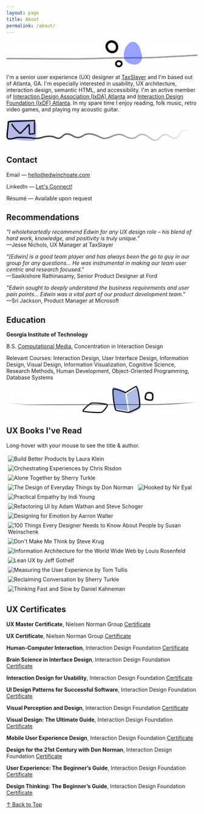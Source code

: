 ```yaml
---
layout: page
title: About
permalink: /about/
---
```


![](/assets/img/pebbles.png)

I'm a senior user experience (UX) designer at [TaxSlayer](https://www.taxslayer.com/) and I'm based out of Atlanta, GA. I'm especially interested in usability, UX architecture, interaction design, semantic HTML, and accessibility. I'm an active member of [Interaction Design Association (IxDA) Atlanta](https://ixda.org/local-groups/ixda-atlanta/) and [Interaction Design Foundation (IxDF) Atlanta](https://www.interaction-design.org/local-group/north-america/united-states/atlanta?r=edwin-choate). In my spare time I enjoy reading, folk music, retro video games, and playing my acoustic guitar.

![](/assets/img/squiggle-mail.png)

## Contact

Email &mdash; [hello@edwinchoate.com](mailto:hello@edwinchoate.com?subject=👋&nbsp;Hi,&nbsp;Edwin!)

LinkedIn &mdash; [Let's Connect!](https://www.linkedin.com/in/edwinchoate)

Résumé &mdash; Available upon request

## Recommendations

_"I wholeheartedly recommend Edwin for any UX design role – his blend of hard work, knowledge, and positivity is truly unique."_<br>
&mdash;Jesse Nichols, UX Manager at TaxSlayer

_"[Edwin] is a good team player and has always been the go to guy in our group for any questions... He was instrumental in making our team user centric and research focused."_<br>
&mdash;Saaikishore Rathinasamy, Senior Product Designer at Ford

_"Edwin sought to deeply understand the business requirements and user pain points... Edwin was a vital part of our product development team."_<br>
&mdash;Sri Jackson, Product Manager at Microsoft

## Education

**Georgia Institute of Technology**

B.S. [Computational Media](https://catalog.gatech.edu/programs/computational-media-bs/), Concentration in Interaction Design

Relevant Courses: Interaction Design, User Interface Design, Information Design, Visual Design, Information Visualization, Cognitive Science, Research Methods, Human Development, Object-Oriented Programming, Database Systems

![](/assets/img/squiggle-books.png)

## UX Books I've Read

<style> 
    .book { 
        width: 72px; 
        margin: 4px;
    }
</style>

<p class="mouse-only">Long-hover with your mouse to see the title & author.</p>

<img class="book" src="/assets/img/books/build-better-products.jpg" title="Build Better Products by Laura Klein">
<img class="book" src="/assets/img/books/orchestrating-experiences.jpg" title="Orchestrating Experiences by Chris Risdon">
<img class="book" src="/assets/img/books/alone-together.jpg" title="Alone Together by Sherry Turkle">
<img class="book" src="/assets/img/books/design-of-everyday-things.jpg" title="The Design of Everyday Things by Don Norman">
<img class="book" src="/assets/img/books/hooked.jpg" title="Hooked by Nir Eyal">
<img class="book" src="/assets/img/books/practical-empathy.jpg" title="Practical Empathy by Indi Young">
<img class="book" src="/assets/img/books/refactoring-UI.jpg" title="Refactoring UI by Adam Wathan and Steve Schoger">
<img class="book" src="/assets/img/books/design-for-emotion.jpg" title="Designing for Emotion by Aarron Walter">
<img class="book" src="/assets/img/books/100-things.jpg" title="100 Things Every Designer Needs to Know About People by Susan Weinschenk">
<img class="book" src="/assets/img/books/dont-make-me-think.jpg" title="Don't Make Me Think by Steve Krug">
<img class="book" src="/assets/img/books/information-architecture.jpg" title="Information Architecture for the World Wide Web by Louis Rosenfeld">
<img class="book" src="/assets/img/books/lean-ux.jpg" title="Lean UX by Jeff Gothelf">
<img class="book" src="/assets/img/books/measuring-the-ux.jpg" title="Measuring the User Experience by Tom Tullis">
<img class="book" src="/assets/img/books/reclaiming-conversation.jpg" title="Reclaiming Conversation by Sherry Turkle">
<img class="book" src="/assets/img/books/thinking-fast-and-slow.jpg" title="Thinking Fast and Slow by Daniel Kahneman">

## UX Certificates

**UX Master Certificate**, Nielsen Norman Group [Certificate](/assets/img/certificates/NNG-UX-Master-Certificate-Choate.jpg)

**UX Certificate**, Nielsen Norman Group [Certificate](/assets/img/certificates/NNG-UX-Certificate-Choate.jpg)

**Human-Computer Interaction**, Interaction Design Foundation [Certificate](/assets/img/certificates/course-certificate-human-computer-interaction.jpg)

**Brain Science in Interface Design**, Interaction Design Foundation [Certificate](/assets/img/certificates/course-certificate-the-brain-and-technology-brain-science-in-interface-design.jpg)

**Interaction Design for Usability**, Interaction Design Foundation [Certificate](/assets/img/certificates/course-certificate-interaction-design-for-usability.jpg)

**UI Design Patterns for Successful Software**, Interaction Design Foundation [Certificate](/assets/img/certificates/course-certificate-ui-design-patterns-for-successful-software.jpg)

**Visual Perception and Design**, Interaction Design Foundation [Certificate](/assets/img/certificates/course-certificate-the-ultimate-guide-to-visual-perception-and-design.jpg)

**Visual Design: The Ultimate Guide**, Interaction Design Foundation [Certificate](/assets/img/certificates/course-certificate-visual-design-the-ultimate-guide.jpg)

**Mobile User Experience Design**, Interaction Design Foundation [Certificate](/assets/img/certificates/course-certificate-mobile-user-experience-design.jpg)

**Design for the 21st Century with Don Norman**, Interaction Design Foundation [Certificate](/assets/img/certificates/course-certificate-design-for-the-21st-century.jpg)

**User Experience: The Beginner’s Guide**, Interaction Design Foundation [Certificate](/assets/img/certificates/course-certificate-user-experience-the-beginner-s-guide.jpg)

**Design Thinking: The Beginner’s Guide**, Interaction Design Foundation [Certificate](/assets/img/certificates/course-certificate-design-thinking-the-beginner-s-guide.jpg)

[&uarr; Back to Top](#top)
